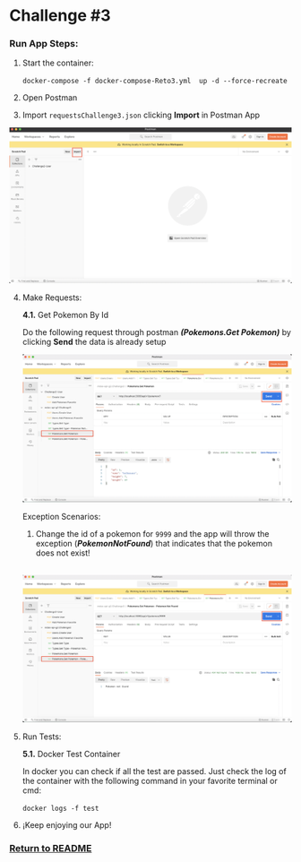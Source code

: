 # Challenge #3

### Run App Steps:

1. Start the container:

    `docker-compose -f docker-compose-Reto3.yml  up -d --force-recreate`

2. Open Postman

3. Import `requestsChallenge3.json` clicking **Import** in Postman App

![postmanImport](img/importPostman.png)

4. Make Requests:

    **4.1.** Get Pokemon By Id

    Do the following request through postman ***(Pokemons.Get Pokemon)*** by clicking **Send** the data is already setup<br>

    ![postmanGetPokemonById](img/GetPokemonById-Postman.png)

    Exception Scenarios: <br>
    1. Change the id of a pokemon for `9999` and the app will throw the exception (***PokemonNotFound***) that indicates that the pokemon does not exist! <br><br>

    ![postmanPokemonNotFound](img/PokemonNotFound-Postman.png)

5. Run Tests:

    **5.1.** Docker Test Container

    In docker you can check if all the test are passed.
    Just check the log of the container with the following command in your favorite terminal or cmd:

    `docker logs -f test`

6. ¡Keep enjoying our App!

### [Return to README](README.md)